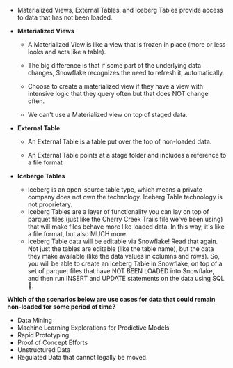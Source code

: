 - Materialized Views, External Tables, and Iceberg Tables provide access to data that has not been loaded.

- **Materialized Views**

    - A Materialized View is like a view that is frozen in place (more or less looks and acts like a table).

    - The big difference is that if some part of the underlying data changes,  Snowflake recognizes the need to refresh it, automatically.

    - Choose to create a materialized view if they have a view with intensive logic that they query often but that does NOT change often.  
    
    - We can't use a Materialized view on top of staged data. 

- **External Table**

    - An External Table is a table put over the top of non-loaded data.

    - An External Table points at a stage folder and includes a reference to a file format

- **Iceberge Tables**

    - Iceberg is an open-source table type, which means a private company does not own the technology. Iceberg Table technology is not proprietary. 
    - Iceberg Tables are a layer of functionality you can lay on top of parquet files (just like the Cherry Creek Trails file we've been using) that will make files behave more like loaded data. In this way, it's like a file format, but also MUCH more. 
    - Iceberg Table data will be editable via Snowflake! Read that again. Not just the tables are editable (like the table name), but the data they make available (like the data values in columns and rows). So, you will be able to create an Iceberg Table in Snowflake, on top of a set of parquet files that have NOT BEEN LOADED into Snowflake, and then run INSERT and UPDATE statements on the data using SQL 🤯. 

**Which of the scenarios below are use cases for data that could remain non-loaded for some period of time?**

- Data Mining
- Machine Learning Explorations for Predictive Models
- Rapid Prototyping
- Proof of Concept Efforts
- Unstructured Data
- Regulated Data that cannot legally be moved.